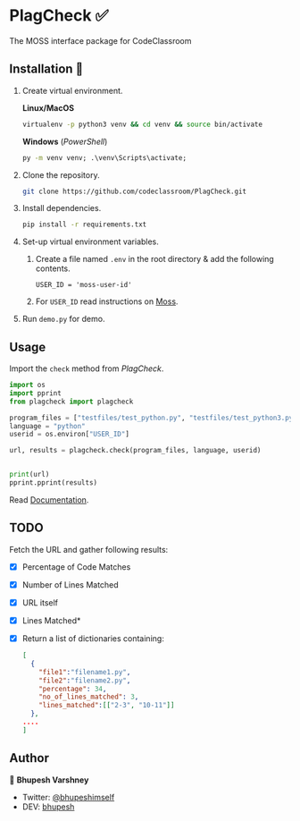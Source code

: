 # PlagCheck ✅

The MOSS interface package for CodeClassroom

## Installation 🔮

1. Create virtual environment.

    **Linux/MacOS**

    ```bash
    virtualenv -p python3 venv && cd venv && source bin/activate
    ```

    **Windows**
    (*PowerShell*)

    ```cmd
    py -m venv venv; .\venv\Scripts\activate;
    ```

2. Clone the repository.

    ```bash
    git clone https://github.com/codeclassroom/PlagCheck.git
    ```

3. Install dependencies.

    ```bash
    pip install -r requirements.txt
    ```

4. Set-up virtual environment variables.
    1. Create a file named `.env` in the root directory & add the following contents.

        ```text
        USER_ID = 'moss-user-id'
        ```

    2. For `USER_ID` read instructions on [Moss](http://theory.stanford.edu/~aiken/moss/).

5. Run `demo.py` for demo.

## Usage

Import the `check` method from *PlagCheck*.

```python
import os
import pprint
from plagcheck import plagcheck

program_files = ["testfiles/test_python.py", "testfiles/test_python3.py"]
language = "python"
userid = os.environ["USER_ID"]

url, results = plagcheck.check(program_files, language, userid)


print(url)
pprint.pprint(results)

```

Read [Documentation](https://github.com/codeclassroom/PlagCheck/blob/master/docs/docs.md).

## TODO

Fetch the URL and gather following results:

- [x] Percentage of Code Matches
- [x] Number of Lines Matched
- [x] URL itself
- [x] Lines Matched*
- [x] Return a list of dictionaries containing:

    ```json
    [
      {
        "file1":"filename1.py",
        "file2":"filename2.py",
        "percentage": 34,
        "no_of_lines_matched": 3,
        "lines_matched":[["2-3", "10-11"]]
      },
    ....
    ]
    ```

## Author

👥 **Bhupesh Varshney**

- Twitter: [@bhupeshimself](https://twitter.com/bhupeshimself)
- DEV: [bhupesh](https://dev.to/bhupesh)

